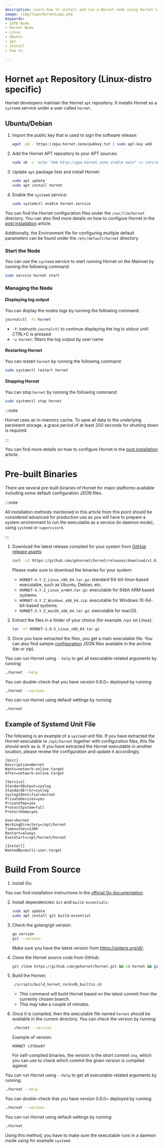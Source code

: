 ```yaml
---
description: Learn how to install and run a Hornet node using Hornet's apt repository using this tutorial. It is recommended for Linux and Ubuntu.
image: /img/logo/HornetLogo.png
keywords:
- IOTA Node 
- Hornet Node
- Linux
- Ubuntu
- apt
- install
- how to

---
```


# Hornet `apt` Repository (Linux-distro specific)
Hornet developers maintain the Hornet `apt` repository. It installs Hornet as a `systemd` service under a user called `hornet`. 

## Ubuntu/Debian

1. Import the public key that is used to sign the software release:
    ```bash
    wget -qO - https://ppa.hornet.zone/pubkey.txt | sudo apt-key add -
    ```

2. Add the Hornet APT repository to your APT sources:
    ```bash
    sudo sh -c 'echo "deb http://ppa.hornet.zone stable main" >> /etc/apt/sources.list.d/hornet.list'
    ```

3. Update `apt` package lists and install Hornet:
    ```bash
    sudo apt update
    sudo apt install hornet
    ```

4. Enable the `systemd` service:
   ```bash
   sudo systemctl enable hornet.service
   ```

You can find the Hornet configuration files under the `/var/lib/hornet` directory. You can also find more details on how to configure Hornet in the [post installation](https://wiki.iota.org/hornet/post_installation) article.

Additionally, the Environment file for configuring multiple default parameters can be found under the 
`/etc/default/hornet` directory.

### Start the Node

You can use  the `systemd` service to start running Hornet on the Mainnet by running the following command:
```bash
sudo service hornet start
```

### Managing the Node

#### Displaying log output

You can display the nodes logs by running the following command:

```bash
journalctl -fu hornet
```

* `-f`: instructs `journalctl` to continue displaying the log to stdout until CTRL+C is pressed
* `-u hornet`: filters the log output by user name

#### Restarting Hornet
You can restart `hornet` by running the following command:

```bash
sudo systemctl restart hornet
```

#### Stopping Hornet
You can stop `hornet` by running the following command:

```bash
sudo systemctl stop hornet
```

:::note

Hornet uses an in-memory cache. To save all data to the underlying persistent storage, a grace period of at least 200 seconds for shutting down is required.

::: 

You can find more details on how to configure Hornet in the [post installation](https://wiki.iota.org/hornet/post_installation) article.


# Pre-built Binaries
There are several pre-built binaries of Hornet for major platforms available including some default configuration JSON files.

:::note

All installation methods mentioned in this article from this point should be considered advanced for production use as you will have to prepare a system environment to run the executable as a service (in daemon mode), using `systemd` or `supervisord`.

:::

1. Download the latest release compiled for your system from [GitHub release assets](https://github.com/gohornet/hornet/releases):

   ```bash
   curl -LO https://github.com/gohornet/hornet/releases/download/v1.0.5/HORNET-1.0.5_Linux_x86_64.tar.gz
   ```

   Please make sure to download the binaries for your system:
   
   * `HORNET-X.Y.Z_Linux_x86_64.tar.gz`: standard 64-bit-linux-based executable, such as Ubuntu, Debian, etc.
   * `HORNET-X.Y.Z_Linux_arm64.tar.gz`: executable for 64bit ARM based systems.
   * `HORNET-X.Y.Z_Windows_x86_64.zip`: executable for Windows 10-64-bit-based systems.
   * `HORNET-X.Y.Z_macOS_x86_64.tar.gz`: executable for macOS.

2. Extract the files in a folder of your choice (for example `/opt` on Linux):

   ```bash
   tar -xf HORNET-1.0.5_Linux_x86_64.tar.gz
   ```

3. Once you have extracted the files, you get a main executable file. You can also find sample [configuration](../post_installation/post_installation.md) JSON files available in the archive (tar or zip).

You can run Hornet using `--help` to get all executable-related arguments by running:
   
```bash
./hornet --help
```

You can double-check that you have version 0.6.0+ deployed by running:
   
```bash
./hornet --version
```

You can run Hornet using default settings by running:

```bash
./hornet
```

## Example of Systemd Unit File

The following is an example of a `systemd` unit file. If you have extracted the Hornet executable to `/opt/hornet` together with configuration files, this file should work as is. If you have extracted the Hornet executable in another location, please review the configuration and update it accordingly.

```plaintext
[Unit]
Description=Hornet
Wants=network-online.target
After=network-online.target

[Service]
StandardOutput=syslog
StandardError=syslog
SyslogIdentifier=hornet
PrivateDevices=yes
PrivateTmp=yes
ProtectSystem=full
ProtectHome=yes

User=hornet
WorkingDirectory=/opt/hornet
TimeoutSec=1200
Restart=always
ExecStart=/opt/hornet/hornet

[Install]
WantedBy=multi-user.target
```

# Build From Source

1. Install Go:

You can find installation instructions in the [official Go documentation](https://golang.org/doc/install).

2. Install dependencies: `Git` and `build-essentials`:
   
   ```bash
   sudo apt update
   sudo apt install git build-essential
   ```

3. Check the golang/git version:

   ```bash
   go version
   git --version
   ```
   Make sure you have the latest version from https://golang.org/dl/.

4. Clone the Hornet source code from GitHub:
   
   ```bash
   git clone https://github.com/gohornet/hornet.git && cd hornet && git checkout mainnet
   ```

5. Build the Hornet:
   ```bash
   ./scripts/build_hornet_rocksdb_builtin.sh
   ```
   * This command will build Hornet based on the latest commit from the currently chosen branch.
   * This may take a couple of minutes.
   
6. Once it is compiled, then the executable file named `hornet` should be available in the current directory. You can check the version by running:

   ```bash
   ./hornet --version
   ```

   Example of version:
   ```plaintext
   HORNET c37bbe0f
   ```
   For self-compiled binaries, the version is the short commit `sha`, which you can use to check which commit the given version is compiled against.

You can run Hornet using `--help` to get all executable-related arguments by running:
   
```bash
./hornet --help
```

You can double-check that you have version 0.6.0+ deployed by running:
   
```bash
./hornet --version
```

You can run Hornet using default settings by running:

```bash
./hornet
```

Using this method, you have to make sure the executable runs in a daemon mode using for example `systemd`.

